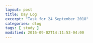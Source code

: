 ```yaml
---
layout: post
title: Day Log
excerpt: "Task for 24 September 2018"
categories: dlog
tags: [ study ]
modified: 2016-09-02T14:11:53-04:00
---
```

